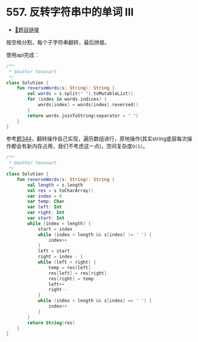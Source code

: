 # 557. 反转字符串中的单词 III

- [🔗题目链接](https://leetcode-cn.com/problems/reverse-words-in-a-string-iii/)

按空格分割，每个子字符串翻转，最后拼接。

使用api完成：

```kotlin
/**
 * @author Yananart
 */
class Solution {
    fun reverseWords(s: String): String {
        val words = s.split(" ").toMutableList()
        for (index in words.indices) {
            words[index] = words[index].reversed()
        }
        return words.joinToString(separator = " ")
    }
}
```

参考[题344](0344.reverse-string.md)，翻转操作自己实现，遍历数组进行，原地操作(其实string底层每次操作都会有新内存占用，我们不考虑这一点)，空间复杂度`O(1)`。

```kotlin
/**
 * @author Yananart
 */
class Solution {
    fun reverseWords(s: String): String {
        val length = s.length
        val res = s.toCharArray()
        var index = 0
        var temp: Char
        var left: Int
        var right: Int
        var start: Int
        while (index < length) {
            start = index
            while (index < length && s[index] != ' ') {
                index++
            }
            left = start
            right = index - 1
            while (left < right) {
                temp = res[left]
                res[left] = res[right]
                res[right] = temp
                left++
                right--
            }
            while (index < length && s[index] == ' ') {
                index++
            }
        }
        return String(res)
    }
}
```
